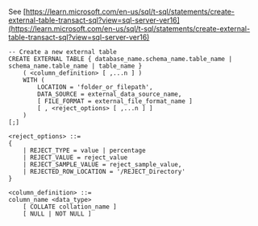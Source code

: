 See [https://learn.microsoft.com/en-us/sql/t-sql/statements/create-external-table-transact-sql?view=sql-server-ver16](https://learn.microsoft.com/en-us/sql/t-sql/statements/create-external-table-transact-sql?view=sql-server-ver16)
```
-- Create a new external table
CREATE EXTERNAL TABLE { database_name.schema_name.table_name | schema_name.table_name | table_name }
    ( <column_definition> [ ,...n ] )
    WITH (
        LOCATION = 'folder_or_filepath',
        DATA_SOURCE = external_data_source_name,
        [ FILE_FORMAT = external_file_format_name ]
        [ , <reject_options> [ ,...n ] ]
    )
[;]

<reject_options> ::=
{
    | REJECT_TYPE = value | percentage
    | REJECT_VALUE = reject_value
    | REJECT_SAMPLE_VALUE = reject_sample_value,
    | REJECTED_ROW_LOCATION = '/REJECT_Directory'
}

<column_definition> ::=
column_name <data_type>
    [ COLLATE collation_name ]
    [ NULL | NOT NULL ]
```
